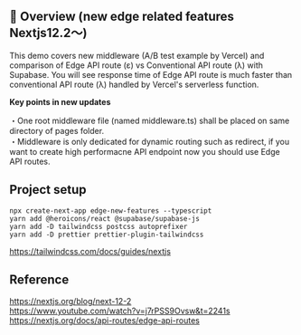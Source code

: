 ## 🦊 Overview (new edge related features Nextjs12.2〜)
This demo covers new middleware (A/B test example by Vercel) and comparison of Edge API route (ε) vs Conventional API route (λ) with Supabase.
 You will see response time of Edge API route is much faster than conventional API route (λ) handled by Vercel's serverless function.  

__Key points in new updates__  
  
・One root middleware file (named middleware.ts) shall be placed on same directory of pages folder.  
・Middleware is only dedicated for dynamic routing such as redirect, if you want to create high performacne API endpoint now you should use Edge API routes.

## Project setup
~~~
npx create-next-app edge-new-features --typescript  
yarn add @heroicons/react @supabase/supabase-js  
yarn add -D tailwindcss postcss autoprefixer  
yarn add -D prettier prettier-plugin-tailwindcss  
~~~
https://tailwindcss.com/docs/guides/nextjs

## Reference

https://nextjs.org/blog/next-12-2  
https://www.youtube.com/watch?v=j7rPSS9Ovsw&t=2241s  
https://nextjs.org/docs/api-routes/edge-api-routes
